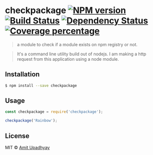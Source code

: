 # checkpackage [![NPM version][npm-image]][npm-url] [![Build Status][travis-image]][travis-url] [![Dependency Status][daviddm-image]][daviddm-url] [![Coverage percentage][coveralls-image]][coveralls-url]
> a module to check if a module exists on npm registry or not.

>It's a command line utility build out of nodejs. I am making a http request from this application using a node module.

## Installation

```sh
$ npm install --save checkpackage
```

## Usage

```js
const checkpackage = require('checkpackage');

checkpackage('Rainbow');
```
## License

MIT © [Amit Upadhyay](https://github.com/amit-upadhyay-IT)


[npm-image]: https://badge.fury.io/js/checkpackage.svg
[npm-url]: https://npmjs.org/package/checkpackage
[travis-image]: https://travis-ci.org/amit-upadhyay-it/checkpackage.svg?branch=master
[travis-url]: https://travis-ci.org/amit-upadhyay-it/checkpackage
[daviddm-image]: https://david-dm.org/amit-upadhyay-it/checkpackage.svg?theme=shields.io
[daviddm-url]: https://david-dm.org/amit-upadhyay-it/checkpackage
[coveralls-image]: https://coveralls.io/repos/amit-upadhyay-it/checkpackage/badge.svg
[coveralls-url]: https://coveralls.io/r/amit-upadhyay-it/checkpackage
